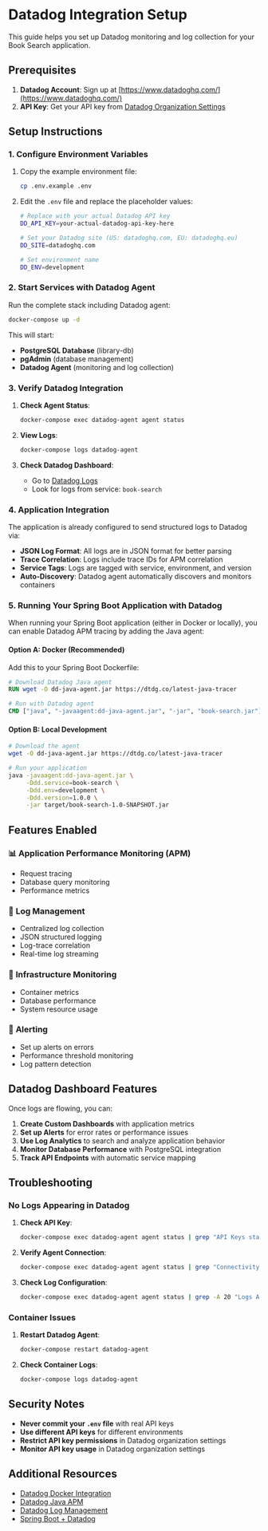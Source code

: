 # Datadog Integration Setup

This guide helps you set up Datadog monitoring and log collection for your Book Search application.

## Prerequisites

1. **Datadog Account**: Sign up at [https://www.datadoghq.com/](https://www.datadoghq.com/)
2. **API Key**: Get your API key from [Datadog Organization Settings](https://app.datadoghq.com/organization-settings/api-keys)

## Setup Instructions

### 1. Configure Environment Variables

1. Copy the example environment file:
   ```bash
   cp .env.example .env
   ```

2. Edit the `.env` file and replace the placeholder values:
   ```bash
   # Replace with your actual Datadog API key
   DD_API_KEY=your-actual-datadog-api-key-here
   
   # Set your Datadog site (US: datadoghq.com, EU: datadoghq.eu)
   DD_SITE=datadoghq.com
   
   # Set environment name
   DD_ENV=development
   ```

### 2. Start Services with Datadog Agent

Run the complete stack including Datadog agent:

```bash
docker-compose up -d
```

This will start:
- **PostgreSQL Database** (library-db)
- **pgAdmin** (database management)
- **Datadog Agent** (monitoring and log collection)

### 3. Verify Datadog Integration

1. **Check Agent Status**:
   ```bash
   docker-compose exec datadog-agent agent status
   ```

2. **View Logs**:
   ```bash
   docker-compose logs datadog-agent
   ```

3. **Check Datadog Dashboard**:
   - Go to [Datadog Logs](https://app.datadoghq.com/logs/livetail)
   - Look for logs from service: `book-search`

### 4. Application Integration

The application is already configured to send structured logs to Datadog via:

- **JSON Log Format**: All logs are in JSON format for better parsing
- **Trace Correlation**: Logs include trace IDs for APM correlation
- **Service Tags**: Logs are tagged with service, environment, and version
- **Auto-Discovery**: Datadog agent automatically discovers and monitors containers

### 5. Running Your Spring Boot Application with Datadog

When running your Spring Boot application (either in Docker or locally), you can enable Datadog APM tracing by adding the Java agent:

#### Option A: Docker (Recommended)
Add this to your Spring Boot Dockerfile:
```dockerfile
# Download Datadog Java agent
RUN wget -O dd-java-agent.jar https://dtdg.co/latest-java-tracer

# Run with Datadog agent
CMD ["java", "-javaagent:dd-java-agent.jar", "-jar", "book-search.jar"]
```

#### Option B: Local Development
```bash
# Download the agent
wget -O dd-java-agent.jar https://dtdg.co/latest-java-tracer

# Run your application
java -javaagent:dd-java-agent.jar \
     -Ddd.service=book-search \
     -Ddd.env=development \
     -Ddd.version=1.0.0 \
     -jar target/book-search-1.0-SNAPSHOT.jar
```

## Features Enabled

### 📊 **Application Performance Monitoring (APM)**
- Request tracing
- Database query monitoring
- Performance metrics

### 📝 **Log Management**
- Centralized log collection
- JSON structured logging
- Log-trace correlation
- Real-time log streaming

### 🔧 **Infrastructure Monitoring**
- Container metrics
- Database performance
- System resource usage

### 🚨 **Alerting**
- Set up alerts on errors
- Performance threshold monitoring
- Log pattern detection

## Datadog Dashboard Features

Once logs are flowing, you can:

1. **Create Custom Dashboards** with application metrics
2. **Set up Alerts** for error rates or performance issues
3. **Use Log Analytics** to search and analyze application behavior
4. **Monitor Database Performance** with PostgreSQL integration
5. **Track API Endpoints** with automatic service mapping

## Troubleshooting

### No Logs Appearing in Datadog

1. **Check API Key**:
   ```bash
   docker-compose exec datadog-agent agent status | grep "API Keys status"
   ```

2. **Verify Agent Connection**:
   ```bash
   docker-compose exec datadog-agent agent status | grep "Connectivity"
   ```

3. **Check Log Configuration**:
   ```bash
   docker-compose exec datadog-agent agent status | grep -A 20 "Logs Agent"
   ```

### Container Issues

1. **Restart Datadog Agent**:
   ```bash
   docker-compose restart datadog-agent
   ```

2. **Check Container Logs**:
   ```bash
   docker-compose logs datadog-agent
   ```

## Security Notes

- **Never commit your `.env` file** with real API keys
- **Use different API keys** for different environments
- **Restrict API key permissions** in Datadog organization settings
- **Monitor API key usage** in Datadog organization settings

## Additional Resources

- [Datadog Docker Integration](https://docs.datadoghq.com/agent/docker/)
- [Datadog Java APM](https://docs.datadoghq.com/tracing/setup_overview/setup/java/)
- [Datadog Log Management](https://docs.datadoghq.com/logs/)
- [Spring Boot + Datadog](https://docs.datadoghq.com/tracing/setup_overview/setup/java/?tab=springboot)
